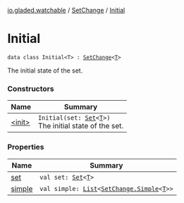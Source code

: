 [io.gladed.watchable](../../index.md) / [SetChange](../index.md) / [Initial](./index.md)

# Initial

`data class Initial<T> : `[`SetChange`](../index.md)`<`[`T`](index.md#T)`>`

The initial state of the set.

### Constructors

| Name | Summary |
|---|---|
| [&lt;init&gt;](-init-.md) | `Initial(set: `[`Set`](https://kotlinlang.org/api/latest/jvm/stdlib/kotlin.collections/-set/index.html)`<`[`T`](index.md#T)`>)`<br>The initial state of the set. |

### Properties

| Name | Summary |
|---|---|
| [set](set.md) | `val set: `[`Set`](https://kotlinlang.org/api/latest/jvm/stdlib/kotlin.collections/-set/index.html)`<`[`T`](index.md#T)`>` |
| [simple](simple.md) | `val simple: `[`List`](https://kotlinlang.org/api/latest/jvm/stdlib/kotlin.collections/-list/index.html)`<`[`SetChange.Simple`](../-simple/index.md)`<`[`T`](index.md#T)`>>` |
